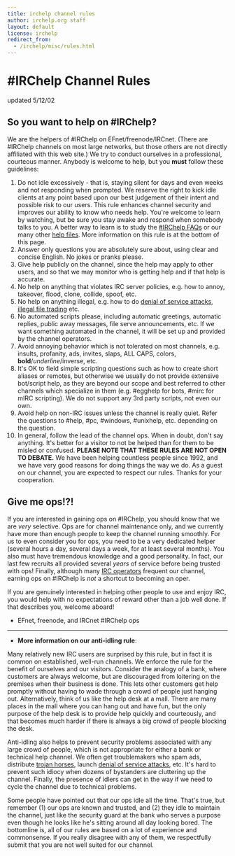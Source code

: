 ```yaml
---
title: irchelp channel rules
author: irchelp.org staff
layout: default
license: irchelp
redirect_from:
  - /irchelp/misc/rules.html
---
```


# #IRChelp Channel Rules

updated 5/12/02

## So you want to help on #IRChelp?

We are the helpers of #IRChelp on EFnet/freenode/IRCnet. (There are #IRChelp channels on most large networks, but those others are not directly affiliated with this web site.) We try to conduct ourselves in a professional, courteous manner. Anybody is welcome to help, but you **must** follow these guidelines:

1. Do not idle excessively - that is, staying silent for days and even weeks and not responding when prompted. We reserve the right to kick idle clients at any point based upon our best judgement of their intent and possible risk to our users. This rule enhances channel security and improves our ability to know who needs help. You're welcome to learn by watching, but be sure you stay awake and respond when somebody talks to you. A better way to learn is to study the [#IRChelp FAQs](/irchelp/irchelpfaq.html) or our many other [help files](/irchelp/faq.html). More information on this rule is at the bottom of this page.
2. Answer only questions you are absolutely sure about, using clear and concise English. No jokes or pranks please.
3. Give help publicly on the channel, since the help may apply to other users, and so that we may monitor who is getting help and if that help is accurate.
4. No help on anything that violates IRC server policies, e.g. how to annoy, takeover, flood, clone, collide, spoof, etc.
5. No help on anything illegal, e.g. how to do [denial of service attacks](../nuke/), [illegal file trading](../security/warez.html) etc.
6. No automated scripts please, including automatic greetings, automatic replies, public away messages, file serve announcements, etc. If we want something automated in the channel, it will be set up and provided by the channel operators.
7. Avoid annoying behavior which is not tolerated on most channels, e.g. insults, profanity, ads, invites, slaps, ALL CAPS, colors, **bold**/_underline_/inverse, etc.
8. It's OK to field simple scripting questions such as how to create short aliases or remotes, but otherwise we usually do not provide extensive bot/script help, as they are beyond our scope and best referred to other channels which specialize in them (e.g. #egghelp for bots, #mirc for mIRC scripting). We do not support any 3rd party scripts, not even our own.
9. Avoid help on non-IRC issues unless the channel is really quiet. Refer the questions to #help, #pc, #windows, #unixhelp, etc. depending on the question.
10. In general, follow the lead of the channel ops. When in doubt, don't say anything. It's better for a visitor to not be helped than for them to be misled or confused. **PLEASE NOTE THAT THESE RULES ARE NOT OPEN TO DEBATE.** We have been helping countless people since 1992, and we have very good reasons for doing things the way we do. As a guest on our channel, you are expected to respect our rules. Thanks for your cooperation.

## Give me ops!?!

If you are interested in gaining ops on #IRChelp, you should know that we are _very_ selective. Ops are for channel maintenance only, and we currently have more than enough people to keep the channel running smoothly. For us to even consider you for ops, you need to be a very dedicated helper (several hours a day, several days a week, for at least several months). You also must have tremendous knowledge and a good personality. In fact, our last few recruits all provided several _years_ of service before being trusted with ops! Finally, although many [IRC operators](/ircd/) frequent our channel, earning ops on #IRChelp is _not_ a shortcut to becoming an oper.

If you are genuinely interested in helping other people to use and enjoy IRC, you would help with no expectations of reward other than a job well done. If that describes you, welcome aboard!

- EFnet, freenode, and IRCnet #IRChelp ops

--------------------------------------------------------------------------------

- **More information on our anti-idling rule**:

Many relatively new IRC users are surprised by this rule, but in fact it is common on established, well-run channels. We enforce the rule for the benefit of ourselves and our visitors. Consider the analogy of a bank, where customers are always welcome, but are discouraged from loitering on the premises when their business is done. This lets other customers get help promptly without having to wade through a crowd of people just hanging out. Alternatively, think of us like the help desk at a mall. There are many places in the mall where you can hang out and have fun, but the only purpose of the help desk is to provide help quickly and courteously, and that becomes much harder if there is always a big crowd of people blocking the desk.

Anti-idling also helps to prevent security problems associated with any large crowd of people, which is not appropriate for either a bank or technical help channel. We often get troublemakers who spam ads, distribute [trojan horses](../security/trojan.html), launch [denial of service attacks](../nuke/), etc. It's hard to prevent such idiocy when dozens of bystanders are cluttering up the channel. Finally, the presence of idlers can get in the way if we need to cycle the channel due to technical problems.

Some people have pointed out that our ops idle all the time. That's true, but remember (1) our ops are known and trusted, and (2) they idle to maintain the channel, just like the security guard at the bank who serves a purpose even though he looks like he's sitting around all day looking bored. The bottomline is, all of our rules are based on a lot of experience and commonsense. If you really disagree with any of them, we respectfully submit that you are not well suited for our channel.

